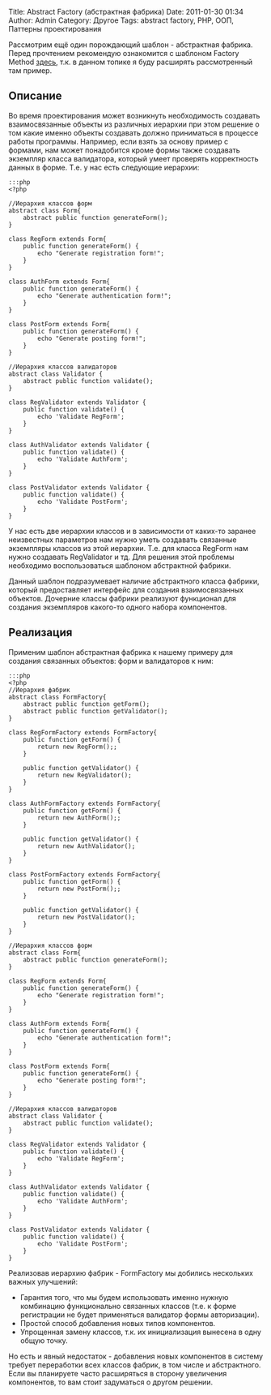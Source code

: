 Title: Abstract Factory (абстрактная фабрика)
Date: 2011-01-30 01:34
Author: Admin
Category: Другое
Tags: abstract factory, PHP, ООП, Паттерны проектирования

Рассмотрим ещё один порождающий шаблон - абстрактная фабрика. Перед
прочтением рекомендую ознакомится с шаблоном Factory Method [здесь][],
т.к. в данном топике я буду расширять рассмотренный там пример.

Описание
--------

Во время проектирования может возникнуть необходимость создавать
взаимосвязанные объекты из различных иерархии при этом решение о том
какие именно объекты создавать должно приниматься в процессе работы
программы. Например, если взять за основу пример с формами, нам может
понадобится кроме формы также создавать экземпляр класса валидатора,
который умеет проверять корректность данных в форме. Т.е. у нас есть
следующие иерархии:

	:::php
	<?php
 
	//Иерархия классов форм
	abstract class Form{
	    abstract public function generateForm();
	}
	 
	class RegForm extends Form{
	    public function generateForm() {
	        echo "Generate registration form!";
	    }
	}
	 
	class AuthForm extends Form{
	    public function generateForm() {
	        echo "Generate authentication form!";
	    }
	}
	 
	class PostForm extends Form{
	    public function generateForm() {
	        echo "Generate posting form!";
	    }
	}
	 
	//Иерархия классов валидаторов
	abstract class Validator {
	    abstract public function validate();
	}
	 
	class RegValidator extends Validator {
	    public function validate() {
	        echo 'Validate RegForm';
	    }
	}
	 
	class AuthValidator extends Validator {
	    public function validate() {
	        echo 'Validate AuthForm';
	    }
	}
	 
	class PostValidator extends Validator {
	    public function validate() {
	        echo 'Validate PostForm';
	    }
	}

У нас есть две иерархии классов и в зависимости от каких-то заранее
неизвестных параметров нам нужно уметь создавать связанные экземпляры
классов из этой иерархии. Т.е. для класса RegForm нам нужно создавать
RegValidator и тд. Для решения этой проблемы необходимо воспользоваться
шаблоном абстрактной фабрики.

Данный шаблон подразумевает наличие абстрактного класса фабрики, который
предоставляет интерфейс для создания взаимосвязанных объектов. Дочерние
классы фабрики реализуют функционал для создания экземпляров какого-то
одного набора компонентов.

Реализация
----------

Применим шаблон абстрактная фабрика к нашему примеру для создания
связанных объектов: форм и валидаторов к ним:

	:::php
	<?php
	//Иерархия фабрик
	abstract class FormFactory{
	    abstract public function getForm();
	    abstract public function getValidator();
	}
	 
	class RegFormFactory extends FormFactory{
	    public function getForm() {
	        return new RegForm();;
	    }
	 
	    public function getValidator() {
	        return new RegValidator();
	    }
	}
	 
	class AuthFormFactory extends FormFactory{
	    public function getForm() {
	        return new AuthForm();;
	    }
	 
	    public function getValidator() {
	        return new AuthValidator();
	    }
	}
	 
	class PostFormFactory extends FormFactory{
	    public function getForm() {
	        return new PostForm();;
	    }
	 
	    public function getValidator() {
	        return new PostValidator();
	    }
	}
	 
	//Иерархия классов форм
	abstract class Form{
	    abstract public function generateForm();
	}
	 
	class RegForm extends Form{
	    public function generateForm() {
	        echo "Generate registration form!";
	    }
	}
	 
	class AuthForm extends Form{
	    public function generateForm() {
	        echo "Generate authentication form!";
	    }
	}
	 
	class PostForm extends Form{
	    public function generateForm() {
	        echo "Generate posting form!";
	    }
	}
	 
	//Иерархия классов валидаторов
	abstract class Validator {
	    abstract public function validate();
	}
	 
	class RegValidator extends Validator {
	    public function validate() {
	        echo 'Validate RegForm';
	    }
	}
	 
	class AuthValidator extends Validator {
	    public function validate() {
	        echo 'Validate AuthForm';
	    }
	}
	 
	class PostValidator extends Validator {
	    public function validate() {
	        echo 'Validate PostForm';
	    }
	}

Реализовав иерархию фабрик - FormFactory мы добились нескольких важных
улучшений:

-   Гарантия того, что мы будем использовать именно нужную комбинацию
    функционально связанных классов (т.е. к форме регистрации не будет
    применяться валидатор формы авторизации).
-   Простой способ добавления новых типов компонентов.
-   Упрощенная замену классов, т.к. их инициализация вынесена в одну
    общую точку.

Но есть и явный недостаток - добавления новых компонентов в систему
требует переработки всех классов фабрик, в том числе и абстрактного.
Если вы планируете часто расширяться в сторону увеличения компонентов,
то вам стоит задуматься о другом решении.

  [здесь]: /PHP/factory-method-fabrichnyi-metod/
